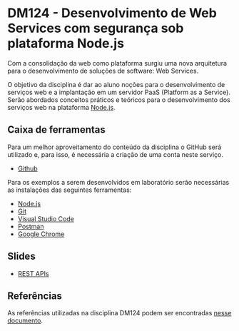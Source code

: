 # DM124 - Desenvolvimento de Web Services com segurança sob plataforma Node.js

Com a consolidação da web como plataforma surgiu uma nova arquitetura para o desenvolvimento de soluções de software: Web Services.

O objetivo da disciplina é dar ao aluno noções para o desenvolvimento de serviços web e a implantação em um servidor PaaS (Platform as a Service). Serão abordados conceitos práticos e teóricos para o desenvolvimento dos serviços web na plataforma [Node.js](https://nodejs.org/en/).

## Caixa de ferramentas

Para um melhor aproveitamento do conteúdo da disciplina o GitHub será utilizado e, para isso, é necessária a criação de uma conta neste serviço.

- [Github](https://github.com/)

Para os exemplos a serem desenvolvidos em laboratório serão necessárias as instalações das seguintes ferramentas:

- [Node.js](https://nodejs.org/en/)
- [Git](http://git-scm.com/)
- [Visual Studio Code](https://code.visualstudio.com/)
- [Postman](https://www.getpostman.com/downloads/)
- [Google Chrome](https://www.google.com/chrome/browser/desktop/index.html)

## Slides

- [REST APIs](https://docs.google.com/presentation/d/14X4r95vL-EB1rfxshjAAD80a9aHAX1C9WgRWf2XllrU)

## Referências

As referências utilizadas na disciplina DM124 podem ser encontradas [nesse documento](REFERENCES.md).
